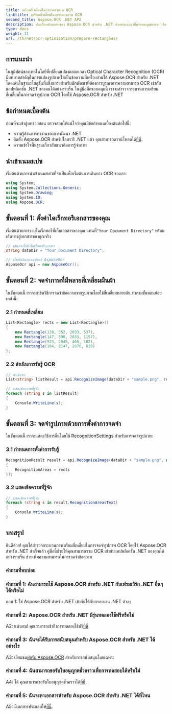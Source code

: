 ```yaml
---
title: เตรียมสี่เหลี่ยมในการจดจำภาพ OCR
linktitle: เตรียมสี่เหลี่ยมในการจดจำภาพ OCR
second_title: Aspose.OCR .NET API
description: ปลดล็อกศักยภาพของ Aspose.OCR สำหรับ .NET ด้วยคำแนะนำที่ครอบคลุมของเรา เรียนรู้วิธีการเตรียมสี่เหลี่ยมสำหรับการจดจำรูปภาพทีละขั้นตอน ยกระดับแอปพลิเคชัน .NET ของคุณด้วยการผสานรวม OCR ที่ราบรื่น
type: docs
weight: 11
url: /th/net/ocr-optimization/prepare-rectangles/
---
```

## การแนะนำ

ในภูมิทัศน์ของเทคโนโลยีที่เปลี่ยนแปลงตลอดเวลา Optical Character Recognition (OCR) มีบทบาทสำคัญในการแปลงรูปภาพให้เป็นข้อความที่เครื่องอ่านได้ Aspose.OCR สำหรับ .NET โดดเด่นในฐานะโซลูชันที่แข็งแกร่งสำหรับนักพัฒนาที่ต้องการบูรณาการความสามารถ OCR เข้ากับแอปพลิเคชัน .NET ของตนได้อย่างราบรื่น ในคู่มือที่ครอบคลุมนี้ เราจะสำรวจกระบวนการเตรียมสี่เหลี่ยมในการจดจำรูปภาพ OCR โดยใช้ Aspose.OCR สำหรับ .NET

## ข้อกำหนดเบื้องต้น

ก่อนที่จะเข้าสู่บทช่วยสอน ตรวจสอบให้แน่ใจว่าคุณมีข้อกำหนดเบื้องต้นต่อไปนี้:

- ความรู้ด้านการทำงานของการพัฒนา .NET
-  ติดตั้ง Aspose.OCR สำหรับไลบรารี .NET แล้ว คุณสามารถดาวน์โหลดได้[ที่นี่](https://releases.aspose.com/ocr/net/).
- ความเข้าใจพื้นฐานเกี่ยวกับแนวคิดการรู้จำภาพ

## นำเข้าเนมสเปซ

เริ่มต้นด้วยการนำเข้าเนมสเปซที่จำเป็นเพื่อเริ่มต้นการเดินทาง OCR ของเรา:

```csharp
using System;
using System.Collections.Generic;
using System.Drawing;
using System.IO;
using Aspose.OCR;
```

## ขั้นตอนที่ 1: ตั้งค่าไดเร็กทอรีเอกสารของคุณ

 เริ่มต้นด้วยการระบุไดเร็กทอรีที่เก็บเอกสารของคุณ แทนที่`"Your Document Directory"` พร้อมเส้นทางสู่เอกสารของคุณจริง

```csharp
// เส้นทางไปยังไดเร็กทอรีเอกสาร
string dataDir = "Your Document Directory";

// เริ่มต้นอินสแตนซ์ของ AsposeOcr
AsposeOcr api = new AsposeOcr();
```

## ขั้นตอนที่ 2: จดจำภาพที่มีหลายสี่เหลี่ยมผืนผ้า

ในขั้นตอนนี้ เราจะสาธิตวิธีการจดจำข้อความจากรูปภาพโดยใช้สี่เหลี่ยมหลายอัน ทำตามขั้นตอนย่อยเหล่านี้:

### 2.1 กำหนดสี่เหลี่ยม

```csharp
List<Rectangle> rects = new List<Rectangle>()
{
    new Rectangle(138, 352, 2033, 537),
    new Rectangle(147, 890, 2033, 1157),
    new Rectangle(923, 2045, 465, 102),
    new Rectangle(104, 2147, 2076, 819)
};
```

### 2.2 ดำเนินการรับรู้ OCR

```csharp
// กรณีแรก
List<string> listResult = api.RecognizeImage(dataDir + "sample.png", rects);

// แสดงข้อความที่รู้จัก
foreach (string s in listResult)
{
    Console.WriteLine(s);
}
```

## ขั้นตอนที่ 3: จดจำรูปภาพด้วยการตั้งค่าการจดจำ

ในขั้นตอนนี้ เราจะแสดงวิธีการอื่นโดยใช้ RecognitionSettings สำหรับการจดจำรูปภาพ:

### 3.1 กำหนดการตั้งค่าการรับรู้

```csharp
RecognitionResult result = api.RecognizeImage(dataDir + "sample.png", new RecognitionSettings
{
    RecognitionAreas = rects
});
```

### 3.2 แสดงข้อความที่รู้จัก

```csharp
// แสดงข้อความที่รู้จัก
foreach (string s in result.RecognitionAreasText)
{
    Console.WriteLine(s);
}
```

## บทสรุป

ยินดีด้วย! คุณได้สำรวจกระบวนการเตรียมสี่เหลี่ยมในการจดจำรูปภาพ OCR โดยใช้ Aspose.OCR สำหรับ .NET สำเร็จแล้ว คู่มือนี้ช่วยให้คุณสามารถรวม OCR เข้ากับแอปพลิเคชัน .NET ของคุณได้อย่างราบรื่น ช่วยเพิ่มความสามารถในการจดจำข้อความ

### คำถามที่พบบ่อย

### คำถามที่ 1: ฉันสามารถใช้ Aspose.OCR สำหรับ .NET กับเฟรมเวิร์ก .NET อื่นๆ ได้หรือไม่

ตอบ 1: ใช่ Aspose.OCR สำหรับ .NET เข้ากันได้กับกรอบงาน .NET ต่างๆ

### คำถามที่ 2: Aspose.OCR สำหรับ .NET มีรุ่นทดลองใช้ฟรีหรือไม่

 A2: แน่นอน! คุณสามารถเข้าถึงการทดลองใช้ฟรี[ที่นี่](https://releases.aspose.com/).

### คำถามที่ 3: ฉันจะได้รับการสนับสนุนสำหรับ Aspose.OCR สำหรับ .NET ได้อย่างไร

 A3: เยี่ยมชม[ฟอรั่ม Aspose.OCR](https://forum.aspose.com/c/ocr/16) สำหรับการสนับสนุนโดยเฉพาะ

### คำถามที่ 4: ฉันสามารถขอรับใบอนุญาตชั่วคราวเพื่อการทดสอบได้หรือไม่

 A4: ได้ คุณสามารถขอรับใบอนุญาตชั่วคราวได้[ที่นี่](https://purchase.aspose.com/temporary-license/).

### คำถามที่ 5: ฉันจะหาเอกสารสำหรับ Aspose.OCR สำหรับ .NET ได้ที่ไหน

 A5: มีเอกสารประกอบให้[ที่นี่](https://reference.aspose.com/ocr/net/).